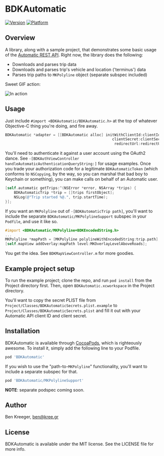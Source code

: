 # BDKAutomatic

[![Version](http://cocoapod-badges.herokuapp.com/v/BDKAutomatic/badge.png)](http://cocoadocs.org/docsets/BDKAutomatic)
[![Platform](http://cocoapod-badges.herokuapp.com/p/BDKAutomatic/badge.png)](http://cocoadocs.org/docsets/BDKAutomatic)

## Overview

A library, along with a sample project, that demonstrates some basic usage of the [Automatic REST API][rest]. Right now, the library does the following:

- Downloads and parses trip data
- Downloads and parses trip's vehicle and location ('terminus') data
- Parses trip paths to `MKPolyline` object (separate subspec included)

Sweet GIF action:

![In action](https://raw.github.com/kreeger/BDKAutomatic/master/Project/BDKAutomaticDemo.gif)

## Usage

Just include `#import <BDKAutomatic/BDKAutomatic.h>` at the top of whatever Objective-C thing you're doing, and fire away.

``` objective-c
BDKAutomatic *adapter = [[BDKAutomatic alloc] initWithClientId:clientId
                                                 clientSecret:clientSecret
                                                  redirectUrl:redirectUrl];
```

You'll need to authenticate it against a user account using the OAuth2 dance. See `-[BDKAuthViewController handleAutomaticAuthenticationQueryString:]` for usage examples. Once you trade your authorization code for a legitimate `BDKAutomaticToken` (which conforms to `NSCopying`, by the way, so you can marshal that bad boy to Keychain or something), you can make calls on behalf of an Automatic user.

``` objective-c
[self.automatic getTrips:^(NSError *error, NSArray *trips) {
    BDKAutomaticTrip *trip = []trips firstObject];
    NSLog(@"Trip started %@.", trip.startTime);
}];
```

If you want an `MKPolyline` out of `-[BDKAutomaticTrip path]`, you'll want to include the separate `BDKAutomatic/MKPolylineSupport` subspec in your `Podfile`, and use it like so.

``` objective-c
#import <BDKAutomatic/MKPolyline+BDKEncodedString.h>
...
MKPolyline *mapPath = [MKPolyline polylineWithEncodedString:trip.path];
[self.mapView addOverlay:mapPath level:MKOverlayLevelAboveRoads];
```

You get the idea. See `BDKMapViewController.m` for more goodies.

## Example project setup

To run the example project; clone the repo, and run `pod install` from the Project directory first. Then, open `BDKAutomatic.xcworkspace` in the Project directory.

You'll want to copy the secret PLIST file from `Project/Classes/BDKAutomaticSecrets.plist.example` to `Project/Classes/BDKAutomaticSecrets.plist` and fill it out with your Automatic API client ID and client secret.

## Installation

BDKAutomatic is available through [CocoaPods](http://cocoapods.org), which is righteously awesome. To install it, simply add the following line to your Podfile.

``` ruby
pod 'BDKAutomatic'
```

If you wish to use the "path-to-`MKPolyline`" functionality, you'll want to include a separate subspec for that.

``` ruby
pod 'BDKAutomatic/MKPolylineSupport'
```

**NOTE**: separate podspec coming soon.

## Author

Ben Kreeger, ben@kree.gr

## License

BDKAutomatic is available under the MIT license. See the LICENSE file for more info.

[rest]:    https://www.automatic.com/developer/